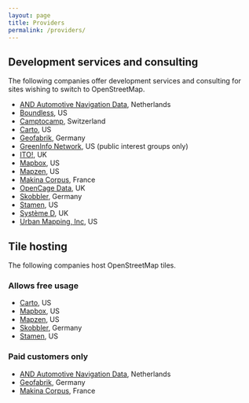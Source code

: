 ```yaml
---
layout: page
title: Providers
permalink: /providers/
---
```


## Development services and consulting

The following companies offer development services and consulting for sites wishing to switch to OpenStreetMap.

* [AND Automotive Navigation Data](https://www.and.com/services/openstreetmap/), Netherlands
* [Boundless](http://boundlessgeo.com/), US
* [Camptocamp](https://camptocamp.com/), Switzerland
* [Carto](https://carto.com/), US
* [Geofabrik](http://www.geofabrik.de/), Germany
* [GreenInfo Network](http://www.greeninfo.org/), US (public interest groups only)
* [ITO!](http://www.itoworld.com/), UK
* [Mapbox](http://mapbox.com/), US
* [Mapzen](http://mapzen.com/), US
* [Makina Corpus](http://makina-corpus.com/), France
* [OpenCage Data](http://opencagedata.com/), UK
* [Skobbler](http://developer.skobbler.com/), Germany
* [Stamen](http://www.stamen.com/), US
* [Système D](http://www.systemeD.net/openstreetmap "OpenStreetMap consultancy by Richard Fairhurst"), UK
* [Urban Mapping, Inc](http://www.urbanmapping.com/), US

## Tile hosting

The following companies host OpenStreetMap tiles.

### Allows free usage
* [Carto](https://carto.com/), US
* [Mapbox](http://mapbox.com/), US
* [Mapzen](http://mapzen.com/), US
* [Skobbler](http://developer.skobbler.com/), Germany
* [Stamen](http://www.stamen.com/), US

### Paid customers only
* [AND Automotive Navigation Data](https://www.and.com/services/openstreetmap/), Netherlands
* [Geofabrik](http://www.geofabrik.de/maps/rendering.html), Germany
* [Makina Corpus](http://makina-corpus.com/), France
